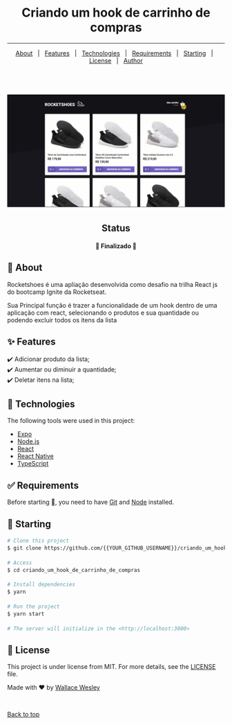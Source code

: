 <h1 align="center">Criando um hook de carrinho de compras</h1>

<hr>

<p align="center">
  <a href="#dart-about">About</a> &#xa0; | &#xa0; 
  <a href="#sparkles-features">Features</a> &#xa0; | &#xa0;
  <a href="#rocket-technologies">Technologies</a> &#xa0; | &#xa0;
  <a href="#white_check_mark-requirements">Requirements</a> &#xa0; | &#xa0;
  <a href="#checkered_flag-starting">Starting</a> &#xa0; | &#xa0;
  <a href="#memo-license">License</a> &#xa0; | &#xa0;
  <a href="https://github.com/{{YOUR_GITHUB_USERNAME}}" target="_blank">Author</a>
</p>

<br>

<h1 align="center">
  <img alt="RocketShoes" title="#RocketShoes" src="./src/assets/images/rocketShoes.png" />
</h1>

<h2 align="center">Status </h2>

<h4 align="center"> 
	🚀 Finalizado 🚀 
</h4> 

## :dart: About ##

Rocketshoes é uma apliação desenvolvida como desafio na trilha React js do bootcamp Ignite da Rocketseat.

Sua Principal função é trazer a funcionalidade de um hook dentro de uma aplicação com react, selecionando o produtos e sua quantidade ou podendo excluir todos os itens da lista

## :sparkles: Features ##

:heavy_check_mark: Adicionar produto da lista;\
:heavy_check_mark: Aumentar ou diminuir a quantidade;\
:heavy_check_mark: Deletar itens na lista;

## :rocket: Technologies ##

The following tools were used in this project:

- [Expo](https://expo.io/)
- [Node.js](https://nodejs.org/en/)
- [React](https://pt-br.reactjs.org/)
- [React Native](https://reactnative.dev/)
- [TypeScript](https://www.typescriptlang.org/)

## :white_check_mark: Requirements ##

Before starting :checkered_flag:, you need to have [Git](https://git-scm.com) and [Node](https://nodejs.org/en/) installed.

## :checkered_flag: Starting ##

```bash
# Clone this project
$ git clone https://github.com/{{YOUR_GITHUB_USERNAME}}/criando_um_hook_de_carrinho_de_compras

# Access
$ cd criando_um_hook_de_carrinho_de_compras

# Install dependencies
$ yarn

# Run the project
$ yarn start

# The server will initialize in the <http://localhost:3000>
```

## :memo: License ##

This project is under license from MIT. For more details, see the [LICENSE](LICENSE.md) file.


Made with :heart: by <a href="https://github.com/{{YOUR_GITHUB_USERNAME}}" target="_blank">Wallace Wesley</a>

&#xa0;

<a href="#top">Back to top</a>
